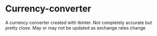 # Currency-converter
A currency converter created with tkinter.
Not completely accurate but pretty close.
May or may not be updated as exchange rates change
